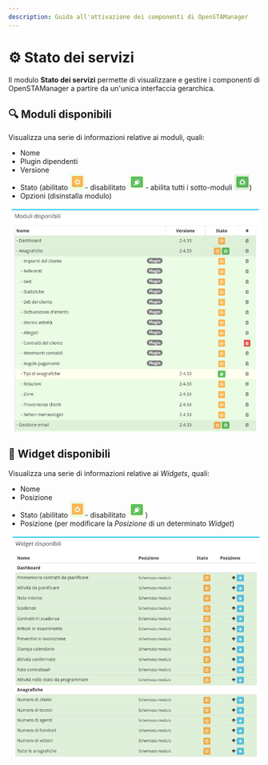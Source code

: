 ```yaml
---
description: Guida all'attivazione dei componenti di OpenSTAManager
---
```


# ⚙ Stato dei servizi

Il modulo **Stato dei servizi** permette di visualizzare e gestire i componenti di OpenSTAManager a partire da un'unica interfaccia gerarchica.

## 🔍 Moduli disponibili

Visualizza una serie di informazioni relative ai moduli, quali:

* Nome
* Plugin dipendenti
* Versione
* Stato (abilitato <img src="../.gitbook/assets/immagine (2).png" alt="" data-size="line">- disabilitato <img src="../.gitbook/assets/immagine (48).png" alt="" data-size="line">- abilita tutti i sotto-moduli ![](<../.gitbook/assets/immagine (12) (1).png>))
* Opzioni (disinstalla modulo)

![](<../.gitbook/assets/immagine (38) (1).png>)

## 👾 Widget disponibili

Visualizza una serie di informazioni relative ai _Widgets_, quali:

* Nome
* Posizione
* Stato (abilitato <img src="../.gitbook/assets/immagine (2).png" alt="" data-size="line">- disabilitato <img src="../.gitbook/assets/immagine (48).png" alt="" data-size="line">)
* Posizione (per modificare la _Posizione_ di un determinato _Widget_)

![](<../.gitbook/assets/immagine (3).png>)
